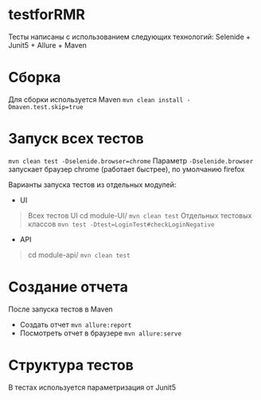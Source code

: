 # testforRMR

Тесты написаны с использованием следующих технологий: Selenide + Junit5 + Allure + Maven

# Сборка 
Для сборки используется Maven
 `mvn clean install -Dmaven.test.skip=true`
# Запуск всех тестов
 `mvn clean test -Dselenide.browser=chrome`
 Параметр `-Dselenide.browser` запускает браузер chrome (работает быстрее), по умолчанию firefox 

 Варианты запуска тестов из отдельных модулей:
- UI
 > Всех тестов UI cd module-UI/ 
 `mvn clean test`
 > Отдельных тестовых классов
 `mvn test -Dtest=LoginTest#checkLoginNegative`
- API
 > cd module-api/
 `mvn clean test` 

# Создание отчета
 После запуска тестов в Maven
- Создать отчет 
`mvn allure:report`
- Посмотреть отчет в браузере
`mvn allure:serve` 

# Структура тестов
В тестах используется параметризация от Junit5